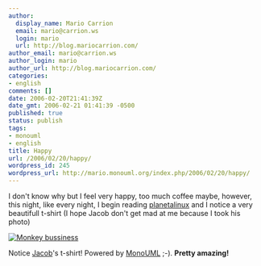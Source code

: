 ```yaml
---
author:
  display_name: Mario Carrion
  email: mario@carrion.ws
  login: mario
  url: http://blog.mariocarrion.com/
author_email: mario@carrion.ws
author_login: mario
author_url: http://blog.mariocarrion.com/
categories:
- english
comments: []
date: 2006-02-20T21:41:39Z
date_gmt: 2006-02-21 01:41:39 -0500
published: true
status: publish
tags:
- monouml
- english
title: Happy
url: /2006/02/20/happy/
wordpress_id: 245
wordpress_url: http://mario.monouml.org/index.php/2006/02/20/happy/
---
```


<p>I don't know why but I feel very happy, too much coffee maybe, however, this night, like every night, I begin reading <a href="http://mx.planetalinux.org">planetalinux</a> and I notice a very beautifull t-shirt (I hope Jacob don't get mad at me because I took his photo)</p>
<p><a href="http://static.flickr.com/31/102418470_d410a2058a_o.jpg"><img src="http://static.flickr.com/31/102418470_d410a2058a_m.jpg" alt="Monkey bussiness" /></a></p>
<p>Notice <a href="http://ministeriosjm.com/area51/~jacob/blog">Jacob</a>'s t-shirt! Powered by <a href="http://www.monouml.org">MonoUML</a> ;-). <strong>Pretty amazing!</strong></p>
